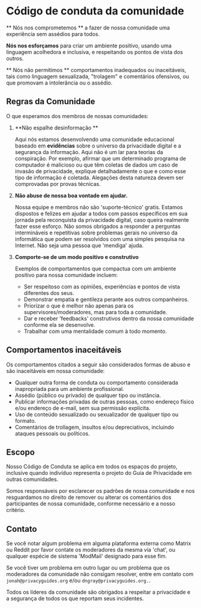 # Código de conduta da comunidade

** Nós nos comprometemos ** a fazer de nossa comunidade uma experiência sem assédios para todos.

**Nós nos esforçamos** para criar um ambiente positivo, usando uma linguagem acolhedora e inclusiva, e respeitando os pontos de vista dos outros.

** Nós não permitimos ** comportamentos inadequados ou inaceitáveis, tais como linguagem sexualizada, "trolagem" e comentários ofensivos, ou que promovam a intolerância ou o assédio.

## Regras da Comunidade

O que esperamos dos membros de nossas comunidades:

1. **Não espalhe desinformação **

      Aqui nós estamos desenvolvendo uma comunidade educacional baseado em **evidências** sobre o universo da privacidade digital e a segurança da informação. Aqui não é um lar para teorias da conspiração.  Por exemplo, afirmar que um determinado programa de computador é malicioso ou que têm coletas de dados um caso de invasão de privacidade, explique detalhadamente o que e como esse tipo de informação é coletada. Alegações desta natureza devem ser comprovadas por provas técnicas.

2. **Não abuse de nossa boa vontade em ajudar.**

      Nossa equipe e membros não são 'suporte-técnico' gratis. Estamos dispostos e felizes em ajudar a todos com passos específicos em sua jornada pela reconquista da privacidade digital, caso queira realmente fazer esse esforço. Não somos obrigados a responder a perguntas intermináveis e repetitivas sobre problemas gerais no universo da informática que podem ser resolvidos com uma simples pesquisa na Internet. Não seja uma pessoa que 'mendiga' ajuda.

3. **Comporte-se de um modo positivo e construtivo**

      Exemplos de comportamentos que compactua com um ambiente positivo para nossa comunidade incluem:

      - Ser respeitoso com as opiniões, experiências e pontos de vista diferentes dos seus.
      - Demonstrar empatia e gentileza perante aos outros companheiros.
      - Priorizar o que é melhor não apenas para os supervisores/moderadores, mas para toda a comunidade.
      - Dar e receber 'feedbacks' construtivos dentro da nossa comunidade conforme ela se desenvolve.
      - Trabalhar com uma mentalidade comum à todo momento.

## Comportamentos inaceitáveis

Os comportamentos citados a seguir são considerados formas de abuso e são inaceitáveis em nossa comunidade:

- Qualquer outra forma de conduta ou comportamento considerada inapropriada para um ambiente profissional.
- Assédio (público ou privado) de qualquer tipo ou instância.
- Publicar informações privadas de outras pessoas, como endereço físico e/ou endereço de e-mail, sem sua permissão explícita.
- Uso de conteúdo sexualizado ou sexualizador de qualquer tipo ou formato.
- Comentários de trollagem, insultos e/ou depreciativos, incluindo ataques pessoais ou políticos.

## Escopo

Nosso Código de Conduta se aplica em todos os espaços do projeto, inclusive quando indivíduo representa o projeto do Guia de Privacidade em outras comunidades.

Somos responsáveis por esclarecer os padrões de nossa comunidade e nos resguardamos no direito de remover ou alterar os comentários dos participantes de nossa comunidade, conforme necessário e a nosso critério.

## Contato

Se você notar algum problema em alguma plataforma externa como Matrix ou Reddit por favor contate os moderadores da mesma via 'chat', ou qualquer espécie de sistema 'ModMail' designado para esse fim.

Se você tiver um problema em outro lugar ou um problema que os moderadores da comunidade não consigam resolver, entre em contato com `jonah@privacyguides.org` e/ou `dngray@privacyguides.org.`.

Todos os líderes da comunidade são obrigados a respeitar a privacidade e a segurança de todos os que reportam seus incidentes.
